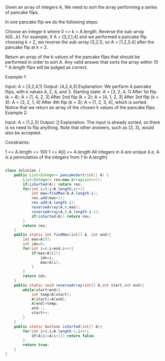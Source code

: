 Given an array of integers A, We need to sort the array performing a series of pancake flips.

In one pancake flip we do the following steps:

Choose an integer k where 0 <= k < A.length.
Reverse the sub-array A[0...k].
For example, if A = [3,2,1,4] and we performed a pancake flip choosing k = 2, we reverse the sub-array [3,2,1], so A = [1,2,3,4] after the pancake flip at k = 2.

Return an array of the k-values of the pancake flips that should be performed in order to sort A. Any valid answer that sorts the array within 10 * A.length flips will be judged as correct.

 

Example 1:

Input: A = [3,2,4,1]
Output: [4,2,4,3]
Explanation: 
We perform 4 pancake flips, with k values 4, 2, 4, and 3.
Starting state: A = [3, 2, 4, 1]
After 1st flip (k = 4): A = [1, 4, 2, 3]
After 2nd flip (k = 2): A = [4, 1, 2, 3]
After 3rd flip (k = 4): A = [3, 2, 1, 4]
After 4th flip (k = 3): A = [1, 2, 3, 4], which is sorted.
Notice that we return an array of the chosen k values of the pancake flips.
Example 2:

Input: A = [1,2,3]
Output: []
Explanation: The input is already sorted, so there is no need to flip anything.
Note that other answers, such as [3, 3], would also be accepted.
 

Constraints:

1 <= A.length <= 100
1 <= A[i] <= A.length
All integers in A are unique (i.e. A is a permutation of the integers from 1 to A.length)


```java

class Solution {
    public List<Integer> pancakeSort(int[] A) {
        List<Integer> res=new ArrayList<>();
        if(isSorted(A)) return res;
        for(int i=0;i<A.length;i++){
            int max=findMax(A,A.length-i);
            res.add(max+1);
            res.add(A.length-i);
            reverseArray(A,0,max);
            reverseArray(A,0,A.length-i-1);
            if(isSorted(A)) return res;
        }
        return res;
    }
    public static int findMax(int[] A, int end){
        int max=A[0];
        int idx=0;
        for(int i=0;i<end;i++){
            if(max<A[i]){
                idx=i;
                max=A[i];
            }
        }
        return idx;
    }
    public static void reverseArray(int[] A,int start,int end){
        while(start<end){
            int temp=A[start];
            A[start]=A[end];
            A[end]=temp;
            end--;
            start++;
        }
    }
    public static boolean isSorted(int[] A){
        for(int i=0;i<A.length-1;i++){
            if(A[i]>A[i+1]) return false;
        }
        return true;
    }
}

```
